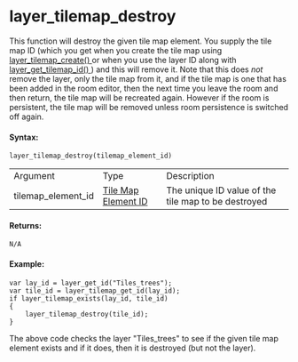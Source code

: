 # layer_tilemap_destroy

This function will destroy the given tile map element. You supply the
tile map ID (which you get when you create the tile map using [
layer_tilemap_create() ](layer_tilemap_create) or when you use the
layer ID along with [ layer_get_tilemap_id() ](layer_tilemap_get_id)
) and this will remove it. Note that this does *not* remove the layer,
only the tile map from it, and if the tile map is one that has been
added in the room editor, then the next time you leave the room and then
return, the tile map will be recreated again. However if the room is
persistent, the tile map will be removed unless room persistence is
switched off again.

#### Syntax:

``` gml
layer_tilemap_destroy(tilemap_element_id)
```

|                    |                                                                                                                                             |                                                     |
|--------------------|---------------------------------------------------------------------------------------------------------------------------------------------|-----------------------------------------------------|
| Argument           | Type                                                                                                                                        | Description                                         |
| tilemap_element_id |  [Tile Map Element ID](../../../../../../GameMaker_Language/GML_Reference/Asset_Management/Rooms/Tile_Map_Layers/layer_tilemap_get_id)  | The unique ID value of the tile map to be destroyed |

#### Returns:

``` gml
N/A
```

#### Example:

``` gml
var lay_id = layer_get_id("Tiles_trees");
var tile_id = layer_tilemap_get_id(lay_id);
if layer_tilemap_exists(lay_id, tile_id)
{
    layer_tilemap_destroy(tile_id);
}
```

The above code checks the layer "Tiles_trees" to see if the given tile
map element exists and if it does, then it is destroyed (but not the
layer).
